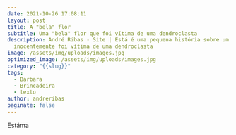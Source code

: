 ```yaml
---
date: 2021-10-26 17:08:11
layout: post
title: A "bela" flor
subtitle: Uma "bela" flor que foi vítima de uma dendroclasta
description: André Ribas - Site | Está é uma pequena história sobre um flor que
  inocentemente foi vítima de uma dendroclasta
image: /assets/img/uploads/images.jpg
optimized_image: /assets/img/uploads/images.jpg
category: "{{slug}}"
tags:
  - Barbara
  - Brincadeira
  - texto
author: andreribas
paginate: false
---
```

Estáma